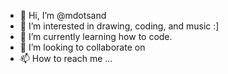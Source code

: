 - 👋 Hi, I’m @mdotsand
- 👀 I’m interested in drawing, coding, and music :]
- 🌱 I’m currently learning how to code.
- 💞️ I’m looking to collaborate on 
- 📫 How to reach me ...

<!---
mdotsand/mdotsand is a ✨ special ✨ repository because its `README.md` (this file) appears on your GitHub profile.
You can click the Preview link to take a look at your changes.
--->
